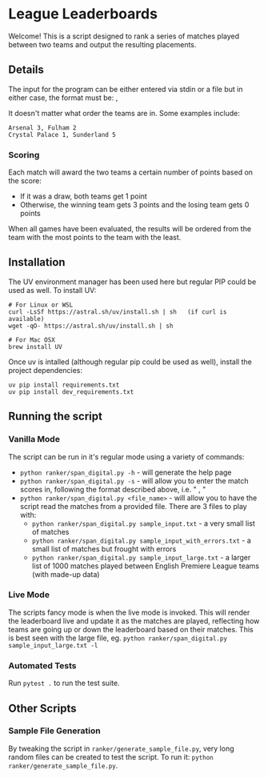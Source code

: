# League Leaderboards

Welcome! This is a script designed to rank a series of matches played between two teams and output the resulting placements.

## Details

The input for the program can be either entered via stdin or a file but in either case, the format must be:
<team name> <team score>, <team name> <team score>

It doesn't matter what order the teams are in. Some examples include:
```
Arsenal 3, Fulham 2
Crystal Palace 1, Sunderland 5
```

### Scoring

Each match will award the two teams a certain number of points based on the score:
- If it was a draw, both teams get 1 point
- Otherwise, the winning team gets 3 points and the losing team gets 0 points

When all games have been evaluated, the results will be ordered from the team with the most points to the team with the least.

## Installation

The UV environment manager has been used here but regular PIP could be used as well. To install UV:

```
# For Linux or WSL
curl -LsSf https://astral.sh/uv/install.sh | sh   (if curl is available)
wget -qO- https://astral.sh/uv/install.sh | sh

# For Mac OSX
brew install UV
```

Once uv is intalled (although regular pip could be used as well), install the project dependencies:
```
uv pip install requirements.txt
uv pip install dev_requirements.txt
```

## Running the script

### Vanilla Mode

The script can be run in it's regular mode using a variety of commands:
- `python ranker/span_digital.py -h` - will generate the help page
- `python ranker/span_digital.py -s` - will allow you to enter the match scores in, following the format described above, i.e. "<team name> <team score>, <team name> <team score>"
- `python ranker/span_digital.py <file_name>` - will allow you to have the script read the matches from a provided file. There are 3 files to play with:
  - `python ranker/span_digital.py sample_input.txt` - a very small list of matches
  - `python ranker/span_digital.py sample_input_with_errors.txt` - a small list of matches but frought with errors
  - `python ranker/span_digital.py sample_input_large.txt` - a larger list of 1000 matches played between English Premiere League teams (with made-up data)

### Live Mode

The scripts fancy mode is when the live mode is invoked. This will render the leaderboard live and update it as the matches are played, reflecting how teams are going up or down the leaderboard based on their matches. This is best seen with the large file, eg. `python ranker/span_digital.py sample_input_large.txt -l`


### Automated Tests

Run `pytest .` to run the test suite.


## Other Scripts

### Sample File Generation

By tweaking the script in `ranker/generate_sample_file.py`, very long random files can be created to test the script. To run it:
`python ranker/generate_sample_file.py`.
